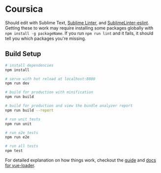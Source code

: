 # Coursica

Should edit with Sublime Text, [Sublime Linter](http://sublimelinter.readthedocs.io/en/latest/installation.html), and [SublimeLinter-eslint](https://github.com/roadhump/SublimeLinter-eslint). Getting these to work may require installing some packages globally with `npm install -g packageName`. If you run `npm run lint` and it fails, it should tell you which packages you're missing.

## Build Setup

``` bash
# install dependencies
npm install

# serve with hot reload at localhost:8080
npm run dev

# build for production with minification
npm run build

# build for production and view the bundle analyzer report
npm run build --report

# run unit tests
npm run unit

# run e2e tests
npm run e2e

# run all tests
npm test
```

For detailed explanation on how things work, checkout the [guide](http://vuejs-templates.github.io/webpack/) and [docs for vue-loader](http://vuejs.github.io/vue-loader).
